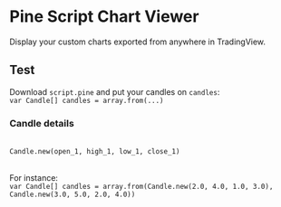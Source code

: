 # Pine Script Chart Viewer
Display your custom charts exported from anywhere in TradingView.

## Test
Download `script.pine` and put your candles on `candles`:
<br>`var Candle[] candles = array.from(...)`

### Candle details
<br>`Candle.new(open_1, high_1, low_1, close_1)`

<br>For instance:
<br>`var Candle[] candles = array.from(Candle.new(2.0, 4.0, 1.0, 3.0), Candle.new(3.0, 5.0, 2.0, 4.0))`